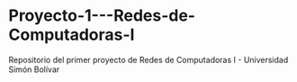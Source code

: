 Proyecto-1---Redes-de-Computadoras-I
====================================

Repositorio del primer proyecto de Redes de Computadoras I - Universidad Simón Bolívar

